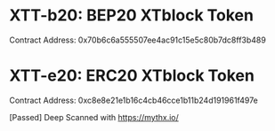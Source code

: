 # XTT-b20: BEP20 XTblock Token
Contract Address: 0x70b6c6a555507ee4ac91c15e5c80b7dc8ff3b489

# XTT-e20: ERC20 XTblock Token
Contract Address: 0xc8e8e21e1b16c4cb46cce1b11b24d191961f497e

[Passed] Deep Scanned with https://mythx.io/
